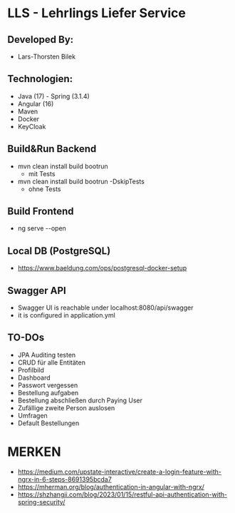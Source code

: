 # LLS - Lehrlings Liefer Service

## Developed By:
- Lars-Thorsten Bilek

## Technologien:
- Java (17) - Spring (3.1.4)
- Angular (16)
- Maven
- Docker
- KeyCloak

## Build&Run Backend
- mvn clean install build bootrun
    - mit Tests
- mvn clean install build bootrun -DskipTests
    - ohne Tests

## Build Frontend
- ng serve --open

## Local DB (PostgreSQL)
- https://www.baeldung.com/ops/postgresql-docker-setup

## Swagger API
- Swagger UI is reachable under localhost:8080/api/swagger
- it is configured in application.yml

## TO-DOs
- JPA Auditing testen
- CRUD für alle Entitäten
- Profilbild
- Dashboard
- Passwort vergessen
- Bestellung aufgaben
- Bestellung abschließen durch Paying User
- Zufällige zweite Person auslosen
- Umfragen
- Default Bestellungen

# MERKEN
- https://medium.com/upstate-interactive/create-a-login-feature-with-ngrx-in-6-steps-8691395bcda7
- https://mherman.org/blog/authentication-in-angular-with-ngrx/
- https://shzhangji.com/blog/2023/01/15/restful-api-authentication-with-spring-security/